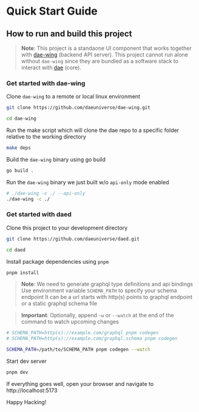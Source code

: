 # Quick Start Guide

## How to run and build this project

> **Note**: This project is a standaone UI component that works together with [dae-wing](https://github.com/daeuniverse/dae-wing) (backend API server). This project cannot run alone without `dae-wing` since they are bundled as a software stack to interact with [dae](https://github.com/daeuniverse/dae) (core).

### Get started with dae-wing

Clone `dae-wing` to a remote or local linux environment

```bash
git clone https://github.com/daeuniverse/dae-wing.git

cd dae-wing
```

Run the make script which will clone the dae repo to a specific folder relative to the working directory

```bash
make deps
```

Build the `dae-wing` binary using go build

```bash
go build .
```

Run the `dae-wing` binary we just built w/o `api-only` mode enabled

```bash
# ./dae-wing -c ./ --api-only
./dae-wing -c ./
```

### Get started with daed

Clone this project to your development directory

```sh
git clone https://github.com/daeuniverse/daed.git

cd daed
```

Install package dependencies using `pnpm`

```sh
pnpm install
```

> **Note**: We need to generate graphql type definitions and api bindings
> Use environment variable `SCHEMA_PATH` to specify your schema endpoint
> It can be a url starts with http(s) points to graphql endpoint or a static graphql schema file

> **Important**: Optionally, append `-w` or `--watch` at the end of the command to watch upcoming changes

```sh
# SCHEMA_PATH=http(s)://example.com/graphql pnpm codegen
# SCHEMA_PATH=http(s)://example.com/graphql.schema pnpm codegen

SCHEMA_PATH=/path/to/SCHEMA_PATH pnpm codegen --watch
```

Start dev server

```sh
pnpm dev
```

If everything goes well, open your browser and navigate to http://localhost:5173

Happy Hacking!

